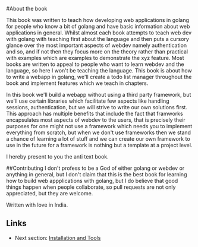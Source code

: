 #About the book

This book was written to teach how developing web applications in golang for people who know a bit of golang and have basic information about web applications in general. Whilst almost each book attempts to teach web dev with golang with teaching first about the language and then puts a cursory glance over the most important aspects of webdev namely authentication and so, and if not then they focus more on the theory rather than practical with examples which are examples to demonstrate the xyz feature. Most books are written to appeal to people who want to learn webdev and the language, so here I won't be teaching the language. This book is about how to write a webapp in golang, we'll create a todo list manager throughout the book and implement features which we teach in chapters.

In this book we'll build a webapp without using a third party framework, but we'll use certain libraries which facilitate
few aspects like handling sessions, authentication, but we will strive to write our own solutions first. This approach has multiple benefits that include the fact that framworks encapsulates most aspects of webdev to the users, that is precisely their purposes for one might not use a framework which needs you to implement everything from scratch, but when we don't use frameworks then we stand a chance of learning a lot of stuff and we can create our own framework to use in the future for a framework is nothing but a template at a project level.

I hereby present to you the anti text book.


##Contributing
I don't profess to be a God of either golang or webdev or anything in general, but I don't claim that this is the best book for learning how to build web appplications with golang, but I do believe that good things happen when people collaborate, so pull requests are not only appreciated, but they are welcome.

Written with love in India.


## Links

- Next section: [Installation and Tools](content/0.0install.md)
